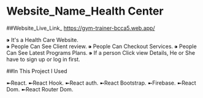 # Website_Name_Health Center

##Website_Live_Link_ https://gym-trainer-bcca5.web.app/

⁍ It's a Health Care Website.</br>
⁍ People Can See Client review.
⁍ People Can Checkout Services.
⁍ People Can See Latest Programs Plans.
⁍ If a person Click view Details, He or She have to sign up or log in first.

##In This Project I Used

➼React.
➼React Hook.
➼React auth.
➼React Bootstrap.
➼Firebase.
➼React Dom.
➼React Router Dom.

